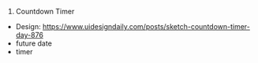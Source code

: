 1. Countdown Timer

- Design: https://www.uidesigndaily.com/posts/sketch-countdown-timer-day-876
- future date
- timer